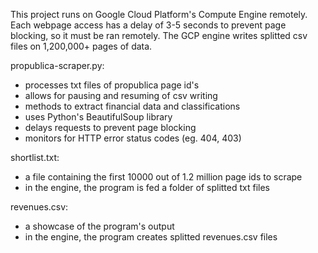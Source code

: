 This project runs on Google Cloud Platform's Compute Engine remotely.
Each webpage access has a delay of 3-5 seconds to prevent page blocking, so it must be ran remotely.
The GCP engine writes splitted csv files on 1,200,000+ pages of data.

propublica-scraper.py:
- processes txt files of propublica page id's
- allows for pausing and resuming of csv writing
- methods to extract financial data and classifications
- uses Python's BeautifulSoup library
- delays requests to prevent page blocking
- monitors for HTTP error status codes (eg. 404, 403)

shortlist.txt:
- a file containing the first 10000 out of 1.2 million page ids to scrape
- in the engine, the program is fed a folder of splitted txt files

revenues.csv:
- a showcase of the program's output
- in the engine, the program creates splitted revenues.csv files 

